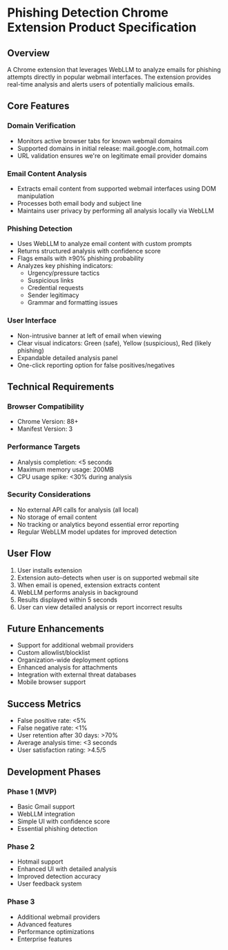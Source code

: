 # Phishing Detection Chrome Extension Product Specification

## Overview
A Chrome extension that leverages WebLLM to analyze emails for phishing attempts directly in popular webmail interfaces. The extension provides real-time analysis and alerts users of potentially malicious emails.

## Core Features

### Domain Verification
- Monitors active browser tabs for known webmail domains
- Supported domains in initial release: mail.google.com, hotmail.com
- URL validation ensures we're on legitimate email provider domains

### Email Content Analysis
- Extracts email content from supported webmail interfaces using DOM manipulation
- Processes both email body and subject line
- Maintains user privacy by performing all analysis locally via WebLLM

### Phishing Detection
- Uses WebLLM to analyze email content with custom prompts
- Returns structured analysis with confidence score
- Flags emails with ≥90% phishing probability
- Analyzes key phishing indicators:
  - Urgency/pressure tactics
  - Suspicious links
  - Credential requests
  - Sender legitimacy
  - Grammar and formatting issues

### User Interface
- Non-intrusive banner at left of email when viewing
- Clear visual indicators: Green (safe), Yellow (suspicious), Red (likely phishing)
- Expandable detailed analysis panel
- One-click reporting option for false positives/negatives

## Technical Requirements

### Browser Compatibility
- Chrome Version: 88+
- Manifest Version: 3

### Performance Targets
- Analysis completion: <5 seconds
- Maximum memory usage: 200MB
- CPU usage spike: <30% during analysis

### Security Considerations
- No external API calls for analysis (all local)
- No storage of email content
- No tracking or analytics beyond essential error reporting
- Regular WebLLM model updates for improved detection

## User Flow
1. User installs extension
2. Extension auto-detects when user is on supported webmail site
3. When email is opened, extension extracts content
4. WebLLM performs analysis in background
5. Results displayed within 5 seconds
6. User can view detailed analysis or report incorrect results

## Future Enhancements
- Support for additional webmail providers
- Custom allowlist/blocklist
- Organization-wide deployment options
- Enhanced analysis for attachments
- Integration with external threat databases
- Mobile browser support

## Success Metrics
- False positive rate: <5%
- False negative rate: <1%
- User retention after 30 days: >70%
- Average analysis time: <3 seconds
- User satisfaction rating: >4.5/5

## Development Phases

### Phase 1 (MVP)
- Basic Gmail support
- WebLLM integration
- Simple UI with confidence score
- Essential phishing detection

### Phase 2
- Hotmail support
- Enhanced UI with detailed analysis
- Improved detection accuracy
- User feedback system

### Phase 3
- Additional webmail providers
- Advanced features
- Performance optimizations
- Enterprise features